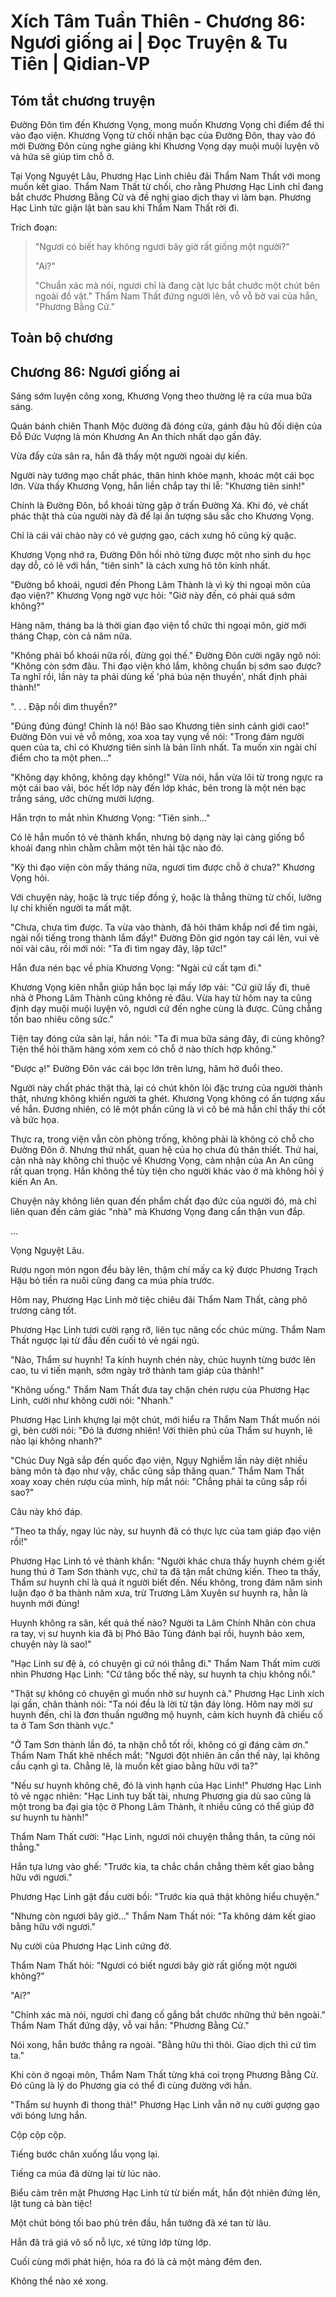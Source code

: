 # Xích Tâm Tuần Thiên - Chương 86: Ngươi giống ai | Đọc Truyện & Tu Tiên | Qidian-VP



## Tóm tắt chương truyện

Đường Đôn tìm đến Khương Vọng, mong muốn Khương Vọng chỉ điểm để thi vào đạo viện. Khương Vọng từ chối nhận bạc của Đường Đôn, thay vào đó mời Đường Đôn cùng nghe giảng khi Khương Vọng dạy muội muội luyện võ và hứa sẽ giúp tìm chỗ ở.

Tại Vọng Nguyệt Lâu, Phương Hạc Linh chiêu đãi Thẩm Nam Thất với mong muốn kết giao. Thẩm Nam Thất từ chối, cho rằng Phương Hạc Linh chỉ đang bắt chước Phương Bằng Cử và đề nghị giao dịch thay vì làm bạn. Phương Hạc Linh tức giận lật bàn sau khi Thẩm Nam Thất rời đi.

Trích đoạn:

> "Ngươi có biết hay không ngươi bây giờ rất giống một người?"
>
> "Ai?"
>
> "Chuẩn xác mà nói, ngươi chỉ là đang cật lực bắt chước một chút bên ngoài đồ vật." Thẩm Nam Thất đứng người lên, vỗ vỗ bờ vai của hắn, "Phương Bằng Cử."


## Toàn bộ chương

## Chương 86: Ngươi giống ai

Sáng sớm luyện công xong, Khương Vọng theo thường lệ ra cửa mua bữa sáng.

Quán bánh chiên Thanh Mộc đường đã đóng cửa, gánh đậu hũ đối diện của Đỗ Đức Vượng là món Khương An An thích nhất dạo gần đây.

Vừa đẩy cửa sân ra, hắn đã thấy một người ngoài dự kiến.

Người này tướng mạo chất phác, thân hình khỏe mạnh, khoác một cái bọc lớn. Vừa thấy Khương Vọng, hắn liền chắp tay thi lễ: "Khương tiên sinh!"

Chính là Đường Đôn, bổ khoái từng gặp ở trấn Đường Xá. Khi đó, vẻ chất phác thật thà của người này đã để lại ấn tượng sâu sắc cho Khương Vọng.

Chỉ là cái vái chào này có vẻ gượng gạo, cách xưng hô cũng kỳ quặc.

Khương Vọng nhớ ra, Đường Đôn hồi nhỏ từng được một nho sinh du học dạy dỗ, có lẽ với hắn, "tiên sinh" là cách xưng hô tôn kính nhất.

"Đường bổ khoái, ngươi đến Phong Lâm Thành là vì kỳ thi ngoại môn của đạo viện?" Khương Vọng ngờ vực hỏi: "Giờ này đến, có phải quá sớm không?"

Hàng năm, tháng ba là thời gian đạo viện tổ chức thi ngoại môn, giờ mới tháng Chạp, còn cả năm nữa.

"Không phải bổ khoái nữa rồi, đừng gọi thế." Đường Đôn cười ngây ngô nói: "Không còn sớm đâu. Thi đạo viện khó lắm, không chuẩn bị sớm sao được? Ta nghĩ rồi, lần này ta phải dùng kế 'phá búa nện thuyền', nhất định phải thành!"

". . . Đập nồi dìm thuyền?"

"Đúng đúng đúng! Chính là nó! Bảo sao Khương tiên sinh cảnh giới cao!" Đường Đôn vui vẻ vỗ mông, xoa xoa tay vụng về nói: "Trong đám người quen của ta, chỉ có Khương tiên sinh là bản lĩnh nhất. Ta muốn xin ngài chỉ điểm cho ta một phen..."

"Không dạy không, không dạy không!" Vừa nói, hắn vừa lôi từ trong ngực ra một cái bao vải, bóc hết lớp này đến lớp khác, bên trong là một nén bạc trắng sáng, ước chừng mười lượng.

Hắn trợn to mắt nhìn Khương Vọng: "Tiên sinh..."

Có lẽ hắn muốn tỏ vẻ thành khẩn, nhưng bộ dạng này lại càng giống bổ khoái đang nhìn chằm chằm một tên hải tặc nào đó.

"Kỳ thi đạo viện còn mấy tháng nữa, ngươi tìm được chỗ ở chưa?" Khương Vọng hỏi.

Với chuyện này, hoặc là trực tiếp đồng ý, hoặc là thẳng thừng từ chối, lưỡng lự chỉ khiến người ta mất mặt.

"Chưa, chưa tìm được. Ta vừa vào thành, đã hỏi thăm khắp nơi để tìm ngài, ngài nổi tiếng trong thành lắm đấy!" Đường Đôn giơ ngón tay cái lên, vui vẻ nói vài câu, rồi mới nói: "Ta đi tìm ngay đây, lập tức!"

Hắn đưa nén bạc về phía Khương Vọng: "Ngài cứ cất tạm đi."

Khương Vọng kiên nhẫn giúp hắn bọc lại mấy lớp vải: "Cứ giữ lấy đi, thuê nhà ở Phong Lâm Thành cũng không rẻ đâu. Vừa hay từ hôm nay ta cũng định dạy muội muội luyện võ, ngươi cứ đến nghe cùng là được. Cũng chẳng tốn bao nhiêu công sức."

Tiện tay đóng cửa sân lại, hắn nói: "Ta đi mua bữa sáng đây, đi cùng không? Tiện thể hỏi thăm hàng xóm xem có chỗ ở nào thích hợp không."

"Được ạ!" Đường Đôn vác cái bọc lớn trên lưng, hăm hở đuổi theo.

Người này chất phác thật thà, lại có chút khôn lỏi đặc trưng của người thành thật, nhưng không khiến người ta ghét. Khương Vọng không có ấn tượng xấu về hắn. Đương nhiên, có lẽ một phần cũng là vì cô bé mà hắn chỉ thấy thi cốt và bức họa.

Thực ra, trong viện vẫn còn phòng trống, không phải là không có chỗ cho Đường Đôn ở. Nhưng thứ nhất, quan hệ của họ chưa đủ thân thiết. Thứ hai, căn nhà này không chỉ thuộc về Khương Vọng, cảm nhận của An An cũng rất quan trọng. Hắn không thể tùy tiện cho người khác vào ở mà không hỏi ý kiến An An.

Chuyện này không liên quan đến phẩm chất đạo đức của người đó, mà chỉ liên quan đến cảm giác "nhà" mà Khương Vọng đang cẩn thận vun đắp.

...

Vọng Nguyệt Lâu.

Rượu ngon món ngon đều bày lên, thậm chí mấy ca kỹ được Phương Trạch Hậu bỏ tiền ra nuôi cũng đang ca múa phía trước.

Hôm nay, Phương Hạc Linh mở tiệc chiêu đãi Thẩm Nam Thất, càng phô trương càng tốt.

Phương Hạc Linh tươi cười rạng rỡ, liên tục nâng cốc chúc mừng. Thẩm Nam Thất ngược lại từ đầu đến cuối tỏ vẻ ngái ngủ.

"Nào, Thẩm sư huynh! Ta kính huynh chén này, chúc huynh từng bước lên cao, tu vi tiến mạnh, sớm ngày trở thành tam giáp của thành!"

"Không uống." Thẩm Nam Thất đưa tay chặn chén rượu của Phương Hạc Linh, cười như không cười nói: "Nhanh."

Phương Hạc Linh khựng lại một chút, mới hiểu ra Thẩm Nam Thất muốn nói gì, bèn cười nói: "Đó là đương nhiên! Với thiên phú của Thẩm sư huynh, lẽ nào lại không nhanh?"

"Chúc Duy Ngã sắp đến quốc đạo viện, Ngụy Nghiễm lần này diệt nhiều bàng môn tà đạo như vậy, chắc cũng sắp thăng quan." Thẩm Nam Thất xoay xoay chén rượu của mình, híp mắt nói: "Chẳng phải ta cũng sắp rồi sao?"

Câu này khó đáp.

"Theo ta thấy, ngay lúc này, sư huynh đã có thực lực của tam giáp đạo viện rồi!"

Phương Hạc Linh tỏ vẻ thành khẩn: "Người khác chưa thấy huynh chém g·iết hung thú ở Tam Sơn thành vực, chứ ta đã tận mắt chứng kiến. Theo ta thấy, Thẩm sư huynh chỉ là quá ít người biết đến. Nếu không, trong đám năm sinh luận đạo ở ba thành năm xưa, trừ Trương Lâm Xuyên sư huynh ra, hẳn là huynh mới đúng!

Huynh không ra sân, kết quả thế nào? Người ta Lâm Chính Nhân còn chưa ra tay, vị sư huynh kia đã bị Phó Bão Tùng đánh bại rồi, huynh bảo xem, chuyện này là sao!"

"Hạc Linh sư đệ à, có chuyện gì cứ nói thẳng đi." Thẩm Nam Thất mỉm cười nhìn Phương Hạc Linh: "Cứ tâng bốc thế này, sư huynh ta chịu không nổi."

"Thật sự không có chuyện gì muốn nhờ sư huynh cả." Phương Hạc Linh xích lại gần, chân thành nói: "Ta nói đều là lời từ tận đáy lòng. Hôm nay mời sư huynh đến, chỉ là đơn thuần ngưỡng mộ huynh, cảm kích huynh đã chiếu cố ta ở Tam Sơn thành vực."

"Ở Tam Sơn thành lần đó, ta nhận chỗ tốt rồi, không có gì đáng cảm ơn." Thẩm Nam Thất khẽ nhếch mắt: "Ngươi đột nhiên ân cần thế này, lại không cầu cạnh gì ta. Chẳng lẽ, là muốn kết giao bằng hữu với ta?"

"Nếu sư huynh không chê, đó là vinh hạnh của Hạc Linh!" Phương Hạc Linh tỏ vẻ ngạc nhiên: "Hạc Linh tuy bất tài, nhưng Phương gia dù sao cũng là một trong ba đại gia tộc ở Phong Lâm Thành, ít nhiều cũng có thể giúp đỡ sư huynh tu hành!"

Thẩm Nam Thất cười: "Hạc Linh, ngươi nói chuyện thẳng thắn, ta cũng nói thẳng."

Hắn tựa lưng vào ghế: "Trước kia, ta chắc chắn chẳng thèm kết giao bằng hữu với ngươi."

Phương Hạc Linh gật đầu cười bồi: "Trước kia quả thật không hiểu chuyện."

"Nhưng còn ngươi bây giờ..." Thẩm Nam Thất nói: "Ta không dám kết giao bằng hữu với ngươi."

Nụ cười của Phương Hạc Linh cứng đờ.

Thẩm Nam Thất hỏi: "Ngươi có biết ngươi bây giờ rất giống một người không?"

"Ai?"

"Chính xác mà nói, ngươi chỉ đang cố gắng bắt chước những thứ bên ngoài." Thẩm Nam Thất đứng dậy, vỗ vai hắn: "Phương Bằng Cử."

Nói xong, hắn bước thẳng ra ngoài. "Bằng hữu thì thôi. Giao dịch thì cứ tìm ta."

Khi còn ở ngoại môn, Thẩm Nam Thất từng khá coi trọng Phương Bằng Cử. Đó cũng là lý do Phương gia có thể đi cùng đường với hắn.

"Thẩm sư huynh đi thong thả!" Phương Hạc Linh vẫn nở nụ cười gượng gạo với bóng lưng hắn.

Cộp cộp cộp.

Tiếng bước chân xuống lầu vọng lại.

Tiếng ca múa đã dừng lại từ lúc nào.

Biểu cảm trên mặt Phương Hạc Linh từ từ biến mất, hắn đột nhiên đứng lên, lật tung cả bàn tiệc!

Một chút bóng tối bao phủ trên đầu, hắn tưởng đã xé tan từ lâu.

Hắn đã trả giá vô số nỗ lực, xé từng lớp từng lớp.

Cuối cùng mới phát hiện, hóa ra đó là cả một mảng đêm đen.

Không thể nào xé xong.